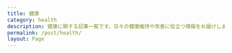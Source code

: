 ```yaml
---
title: 健康
category: health
description: 健康に関する記事一覧です。日々の健康維持や改善に役立つ情報をお届けします。
permalink: /post/health/
layout: Page
---
```


<HomePosts category="health" grid-only="true" />
